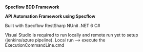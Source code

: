 **Specflow BDD Framework**

**API Automation Framework using Specflow**

Built with
Specflow
RestSharp
NUnit
.NET 6
C#

Visual Studio is required to run locally and remote run yet to setup (jenkins/azure pipeline).
Local run --> execute the ExecutionCommandLine.cmd
